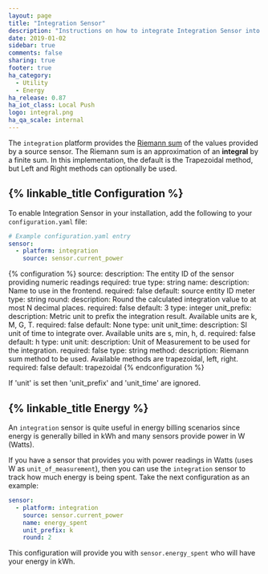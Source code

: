 ```yaml
---
layout: page
title: "Integration Sensor"
description: "Instructions on how to integrate Integration Sensor into Home Assistant."
date: 2019-01-02
sidebar: true
comments: false
sharing: true
footer: true
ha_category:
  - Utility
  - Energy
ha_release: 0.87
ha_iot_class: Local Push
logo: integral.png
ha_qa_scale: internal
---
```


The `integration` platform provides the [Riemann sum](https://en.wikipedia.org/wiki/Riemann_sum) of the values provided by a source sensor. The Riemann sum is an approximation of an **integral** by a finite sum. In this implementation, the default is the Trapezoidal method, but Left and Right methods can optionally be used.

## {% linkable_title Configuration %}

To enable Integration Sensor in your installation, add the following to your `configuration.yaml` file:

```yaml
# Example configuration.yaml entry
sensor:
  - platform: integration
    source: sensor.current_power
```

{% configuration %}
source:
  description: The entity ID of the sensor providing numeric readings
  required: true
  type: string
name:
  description: Name to use in the frontend.
  required: false
  default: source entity ID meter
  type: string
round:
  description: Round the calculated integration value to at most N decimal places.
  required: false
  default: 3
  type: integer
unit_prefix:
  description: Metric unit to prefix the integration result. Available units are k, M, G, T.
  required: false
  default: None
  type: unit
unit_time:
  description: SI unit of time to integrate over. Available units are s, min, h, d.
  required: false
  default: h
  type: unit
unit:
  description: Unit of Measurement to be used for the integration.
  required: false
  type: string
method:
  description: Riemann sum method to be used. Available methods are trapezoidal, left, right.
  required: false
  default: trapezoidal
{% endconfiguration %}

If 'unit' is set then 'unit_prefix' and 'unit_time' are ignored.

## {% linkable_title Energy %}

An `integration` sensor is quite useful in energy billing scenarios since energy is generally billed in kWh and many sensors provide power in W (Watts).

If you have a sensor that provides you with power readings in Watts (uses W as `unit_of_measurement`), then you can use the `integration` sensor to track how much energy is being spent. Take the next configuration as an example:

```yaml
sensor:
  - platform: integration
    source: sensor.current_power
    name: energy_spent
    unit_prefix: k
    round: 2
```

This configuration will provide you with `sensor.energy_spent` who will have your energy in kWh.
